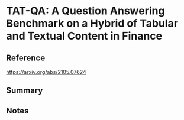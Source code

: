 # TAT-QA: A Question Answering Benchmark on a Hybrid of Tabular and Textual Content in Finance
## Reference

https://arxiv.org/abs/2105.07624

## Summary

## Notes
